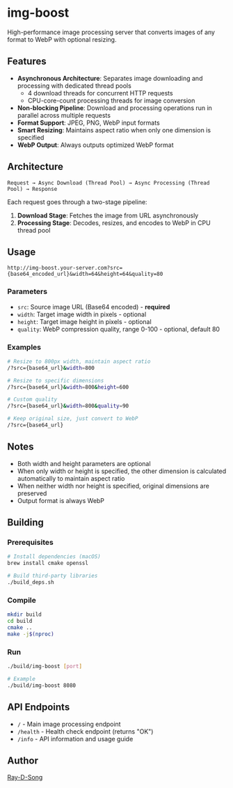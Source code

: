 # img-boost

High-performance image processing server that converts images of any format to WebP with optional resizing.

## Features

- **Asynchronous Architecture**: Separates image downloading and processing with dedicated thread pools
  - 4 download threads for concurrent HTTP requests
  - CPU-core-count processing threads for image conversion
- **Non-blocking Pipeline**: Download and processing operations run in parallel across multiple requests
- **Format Support**: JPEG, PNG, WebP input formats
- **Smart Resizing**: Maintains aspect ratio when only one dimension is specified
- **WebP Output**: Always outputs optimized WebP format

## Architecture

```
Request → Async Download (Thread Pool) → Async Processing (Thread Pool) → Response
```

Each request goes through a two-stage pipeline:
1. **Download Stage**: Fetches the image from URL asynchronously
2. **Processing Stage**: Decodes, resizes, and encodes to WebP in CPU thread pool

## Usage

```
http://img-boost.your-server.com?src={base64_encoded_url}&width=64&height=64&quality=80
```

### Parameters

* `src`: Source image URL (Base64 encoded) - **required**
* `width`: Target image width in pixels - optional
* `height`: Target image height in pixels - optional
* `quality`: WebP compression quality, range 0-100 - optional, default 80

### Examples

```bash
# Resize to 800px width, maintain aspect ratio
/?src={base64_url}&width=800

# Resize to specific dimensions
/?src={base64_url}&width=800&height=600

# Custom quality
/?src={base64_url}&width=800&quality=90

# Keep original size, just convert to WebP
/?src={base64_url}
```

## Notes

* Both width and height parameters are optional
* When only width or height is specified, the other dimension is calculated automatically to maintain aspect ratio
* When neither width nor height is specified, original dimensions are preserved
* Output format is always WebP

## Building

### Prerequisites

```bash
# Install dependencies (macOS)
brew install cmake openssl

# Build third-party libraries
./build_deps.sh
```

### Compile

```bash
mkdir build
cd build
cmake ..
make -j$(nproc)
```

### Run

```bash
./build/img-boost [port]

# Example
./build/img-boost 8080
```

## API Endpoints

* `/` - Main image processing endpoint
* `/health` - Health check endpoint (returns "OK")
* `/info` - API information and usage guide

## Author

[Ray-D-Song](https://github.com/ray-d-song)

